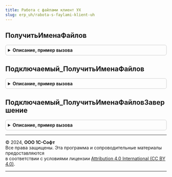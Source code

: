 ```yaml
---
title: Работа с файлами клиент УХ
slug: erp_uh/rabota-s-faylami-klient-uh
---
```



## ПолучитьИменаФайлов
<details style="margin: 1em 0; padding: 0.5em; border: 1px solid #ccc; border-radius: 6px;">

<summary style="font-weight: bold; cursor: pointer;">Описание, пример вызова</summary>

```bsl
// Предлагаем пользователю выбрать файл/ы. И возвращаем их список.
// Параметры
//  СписокИмен - массив, в который будут сохранены имена файлов
//  МножественныйВыбор - флаг переключающий выбор
//  НачальныйКаталог - каталог из которого будет осуществляться выбор
//
Процедура ПолучитьИменаФайлов(СписокИмен, МножественныйВыбор=Ложь, НачальныйКаталог="") Экспорт
```

Пример вызова
```bsl
РаботаСФайламиКлиентУХ.ПолучитьИменаФайлов(СписокИмен, МножественныйВыбор, НачальныйКаталог);
```
</details>

## Подключаемый_ПолучитьИменаФайлов
<details style="margin: 1em 0; padding: 0.5em; border: 1px solid #ccc; border-radius: 6px;">

<summary style="font-weight: bold; cursor: pointer;">Описание, пример вызова</summary>

```bsl

Процедура Подключаемый_ПолучитьИменаФайлов(Результат, ДополнительныеПараметры) Экспорт
```

Пример вызова
```bsl
РаботаСФайламиКлиентУХ.Подключаемый_ПолучитьИменаФайлов(Результат, ДополнительныеПараметры) 
```
</details>

## Подключаемый_ПолучитьИменаФайловЗавершение
<details style="margin: 1em 0; padding: 0.5em; border: 1px solid #ccc; border-radius: 6px;">

<summary style="font-weight: bold; cursor: pointer;">Описание, пример вызова</summary>

```bsl

Процедура Подключаемый_ПолучитьИменаФайловЗавершение(ВыбранныеФайлы, ДополнительныеПараметры) Экспорт
```

Пример вызова
```bsl
РаботаСФайламиКлиентУХ.Подключаемый_ПолучитьИменаФайловЗавершение(ВыбранныеФайлы, ДополнительныеПараметры) 
```
</details>

---

© 2024, **ООО 1С-Софт**  
Все права защищены. Эта программа и сопроводительные материалы предоставляются  
в соответствии с условиями лицензии [Attribution 4.0 International (CC BY 4.0)](https://creativecommons.org/licenses/by/4.0/legalcode).

---
